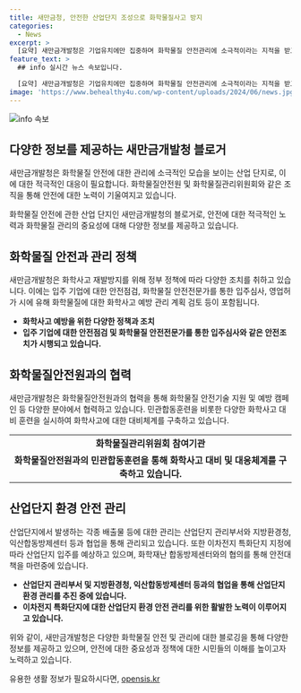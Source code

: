 ```yaml
---
title: 새만금청, 안전한 산업단지 조성으로 화학물질사고 방지
categories:
  - News
excerpt: >
  [요약] 새만금개발청은 기업유치에만 집중하며 화학물질 안전관리에 소극적이라는 지적을 받고 있지만, 산단 내 입주 기업에 대한 안전점검 및 화학물질안전원과의 협약 등을 통해 화학물질 안전관리에 노력하고 있다. 특히, 이차전지 폐수 처리 문제에 대한 적절한 대응을 위해 노력 중이며, 화학물질안전관리위원회로부터 화학사고 예방을 위한 지역적 대응체계를 구축하고 있다. 또한, 이차전지 특화단지에 대비하여 화학재난 합동방제센터 설치를 위한 노력을 기울이고 있다.
feature_text: >
  ## info 실시간 뉴스 속보입니다.

  [요약] 새만금개발청은 기업유치에만 집중하며 화학물질 안전관리에 소극적이라는 지적을 받고 있지만, 산단 내 입주 기업에 대한 안전점검 및 화학물질안전원과의 협약 등을 통해 화학물질 안전관리에 노력하고 있다. 특히, 이차전지 폐수 처리 문제에 대한 적절한 대응을 위해 노력 중이며, 화학물질안전관리위원회로부터 화학사고 예방을 위한 지역적 대응체계를 구축하고 있다. 또한, 이차전지 특화단지에 대비하여 화학재난 합동방제센터 설치를 위한 노력을 기울이고 있다.
image: 'https://www.behealthy4u.com/wp-content/uploads/2024/06/news.jpg'
---
```


<p><img src="https://www.behealthy4u.com/wp-content/uploads/2024/06/news.jpg" alt="info 속보" /></p>

<h2 data-ke-size="size26">다양한 정보를 제공하는 새만금개발청 블로거</h2>

<p>새만금개발청은 화학물질 안전에 대한 관리에 소극적인 모습을 보이는 산업 단지로, 이에 대한 적극적인 대응이 필요합니다. 화학물질안전원 및 화학물질관리위원회와 같은 조직을 통해 안전에 대한 노력이 기울여지고 있습니다.</p>

<p data-ke-size="size16">화학물질 안전에 관한 산업 단지인 새만금개발청의 블로거로, 안전에 대한 적극적인 노력과 화학물질 관리의 중요성에 대해 다양한 정보를 제공하고 있습니다.</p>

<h2 data-ke-size="size26">화학물질 안전과 관리 정책</h2>

<p>새만금개발청은 화학사고 재발방지를 위해 정부 정책에 따라 다양한 조치를 취하고 있습니다. 이에는 입주 기업에 대한 안전점검, 화학물질 안전전문가를 통한 입주심사, 영업허가 시에 유해 화학물질에 대한 화학사고 예방 관리 계획 검토 등이 포함됩니다.</p>

<ul>
  <li><b>화학사고 예방을 위한 다양한 정책과 조치</b></li>
  <li><b>입주 기업에 대한 안전점검 및 화학물질 안전전문가를 통한 입주심사와 같은 안전조치가 시행되고 있습니다.</b></li>
</ul>

<h2 data-ke-size="size26">화학물질안전원과의 협력</h2>

<p>새만금개발청은 화학물질안전원과의 협력을 통해 화학물질 안전기술 지원 및 예방 캠페인 등 다양한 분야에서 협력하고 있습니다. 민관합동훈련을 비롯한 다양한 화학사고 대비 훈련을 실시하여 화학사고에 대한 대비체계를 구축하고 있습니다.</p>

<table>
  <tr>
    <td style="text-align: center; height: 17px;"><b>화학물질관리위원회 참여기관</b></td>
  </tr>
  <tr>
    <td style="text-align: center; height: 17px;"><b>화학물질안전원과의 민관합동훈련을 통해 화학사고 대비 및 대응체계를 구축하고 있습니다.</b></td>
  </tr>
</table>

<h2 data-ke-size="size26">산업단지 환경 안전 관리</h2>

<p>산업단지에서 발생하는 각종 배출물 등에 대한 관리는 산업단지 관리부서와 지방환경청, 익산합동방제센터 등과 협업을 통해 관리되고 있습니다. 또한 이차전지 특화단지 지정에 따라 산업단지 입주를 예상하고 있으며, 화학재난 합동방제센터와의 협의를 통해 안전대책을 마련중에 있습니다.</p>

<ul>
  <li><b>산업단지 관리부서 및 지방환경청, 익산합동방제센터 등과의 협업을 통해 산업단지 환경 관리를 추진 중에 있습니다.</b></li>
  <li><b>이차전지 특화단지에 대한 산업단지 환경 안전 관리를 위한 활발한 노력이 이루어지고 있습니다.</b></li>
</ul>

<p>위와 같이, 새만금개발청은 다양한 화학물질 안전 및 관리에 대한 블로깅을 통해 다양한 정보를 제공하고 있으며, 안전에 대한 중요성과 정책에 대한 시민들의 이해를 높이고자 노력하고 있습니다.</p>
유용한 생활 정보가 필요하시다면, <a href="https://opensis.kr" rel="dofollow">opensis.kr</a>


